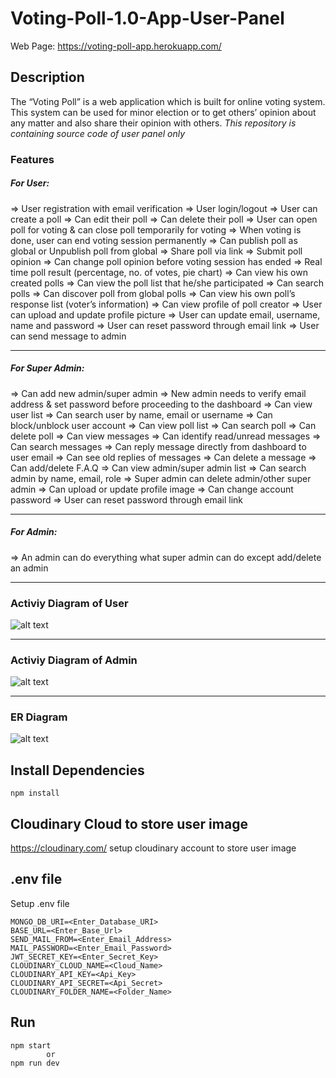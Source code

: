 # Voting-Poll-1.0-App-User-Panel
Web Page: https://voting-poll-app.herokuapp.com/

## Description
The “Voting Poll” is a web application which is built for online voting system. This system can be used for minor election or to get others’ opinion about any matter and also share their opinion with others. *This repository is containing source code of user panel only*

### Features
#####  For User:
=> User registration with email verification
=> User login/logout
=> User can create a poll
=> Can edit their poll
=> Can delete their poll
=> User can open poll for voting & can close poll temporarily for voting
=> When voting is done, user can end voting session permanently
=> Can publish poll as global or Unpublish poll from global
=> Share poll via link
=> Submit poll opinion
=> Can change poll opinion before voting session has ended
=> Real time poll result (percentage, no. of votes, pie chart)
=> Can view his own created polls
=> Can view the poll list that he/she participated
=> Can search polls
=> Can discover poll from global polls
=> Can view his own poll’s response list (voter’s information)
=> Can view profile of poll creator
=> User can upload and update profile picture
=> User can update email, username, name and password
=> User can reset password through email link
=> User can send message to admin
<hr>

##### For Super Admin:
=> Can add new admin/super admin
=> New admin needs to verify email address & set password before proceeding to the dashboard
=> Can view user list
=> Can search user by name, email or username
=> Can block/unblock user account
=> Can view poll list
=> Can search poll
=> Can delete poll
=> Can view messages
=> Can identify read/unread messages
=> Can search messages
=> Can reply message directly from dashboard to user email
=> Can see old replies of messages
=> Can delete a message
=> Can add/delete F.A.Q
=> Can view admin/super admin list
=> Can search admin by name, email, role
=> Super admin can delete admin/other super admin
=> Can upload or update profile image
=> Can change account password
=> User can reset password through email link
<hr>

#####  For Admin:
=> An admin can do everything what super admin can do except add/delete an admin

<hr>

### Activiy Diagram of User
![alt text](https://i.ibb.co/7nKq4m2/voting-poll-activity-diagram-of-user.png)

<hr>

### Activiy Diagram of Admin
![alt text](https://i.ibb.co/f2tdr6F/voting-poll-activity-diagram-admin-final.png)

<hr>

### ER Diagram
![alt text](https://i.ibb.co/r7Dbkw4/voting-poll-erd-final.png)


## Install Dependencies

    npm install

## Cloudinary Cloud to store user image
https://cloudinary.com/
setup cloudinary account to store user image

## .env file
Setup .env file
```
MONGO_DB_URI=<Enter_Database_URI>
BASE_URL=<Enter_Base_Url>
SEND_MAIL_FROM=<Enter_Email_Address>
MAIL_PASSWORD=<Enter_Email_Password>
JWT_SECRET_KEY=<Enter_Secret_Key>
CLOUDINARY_CLOUD_NAME=<Cloud_Name>
CLOUDINARY_API_KEY=<Api_Key>
CLOUDINARY_API_SECRET=<Api_Secret>
CLOUDINARY_FOLDER_NAME=<Folder_Name>
```

## Run
```
npm start
		or
npm run dev
```